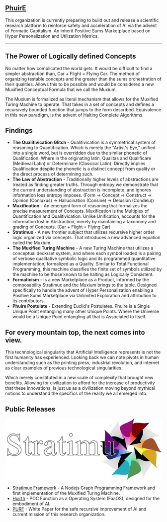 ## [PhuirE](https://www.phuire.org/)
This organization is currently preparing to build out and release a scientific research platform to reinforce safety and acceleration of AI via the advent of Formatic Capitalism. An inherit Positive Sums Marketplace based on Hyper Personalization and Utilization Metrics.

---
## The Power of Logically defined Concepts
No matter how complicated the world gets. It would be difficult to find a simpler abstraction than, Car + Flight = Flying Car. The method of organizing testable concepts and the greater than the sums orchestration of their qualities. Allows this to be possible and would be considered a new Muxified Conceptual Formula that we call the Muxium.

The Muxium is formalized as literal mechanism that allows for the Muxified Turing Machine to operate. That takes in a set of concepts and defines a recursively bounded function that jumps to the form described. Equivalence in this new paradigm, is the advent of Halting Complete Algorithms.

## Findings
* **The Qualitivication Glitch** - Qualitivication is a symmetrical system of reasoning to Quantification. Which is merely the "Artist's Eye," unified into a single word, but is overridden due to the similar phonetic of Qualification. Where in the originating latin, Qualitas and Qualificare (Medieval Latin) or Determinare (Classical Latin). Directly implies Qualification despite the phonetic is a distinct concept from quality or the direct process of determining such.
* **The Law of Abstraction** - Traditionally higher levels of abstractions are treated as finding greater truths. Through entropy we demonstrate that the current understanding of abstraction is incomplete, and ignores information loss entropy imposes. (Form -> Concept -> Construct -> Opinion (Conluxus) -> Hallucination (Consine) -> Delusion (Condelu))
* **Muxification** - An emergent form of reasoning that formalizes the precise measurement of Concepts. Muxification is the Multiplex of Quantification and Qualitivication. Unlike Unification, accounts for the information lost in Abstraction, merely by maintaining a taxonomy and grading of Concepts. (Car + Flight = Flying Car)
* **Stratimux** - A new frontier subject that utilizes recursive higher order logic organized via concepts. That introduces a new advanced equation called the Muxium. 
* **The Muxified Turing Machine** - A new Turing Machine that utilizes a conceptual deck/set system, and where each symbol loaded is a pairing of verbose qualitative symbolic logic and its programmed quantitative implementation, formalized as a Quality. Similar to Total Functional Programming, this machine classifies the finite set of symbols utilized by the machine to be those known to be halting as Logically Consistent.
* **Formaticism** - Is a new Marketplace as a Product, informed by the composability Stratimux and the Muxium brings to the table. Designed specifically to handle the advent of Hyper Personalization enabling a Positive Sums Marketplace via Unlimited Exploration and attribution to its contributors.
* **Phuire Postulate** - Extending Euclid's Postulates. Phuire is a Single Unique Point entangling many other Unique Points. Where the Universe would be a Unique Point entangling all that is Associated to Itself.


## For every mountain top, the next comes into view.
This technological singularity that Artificial Intelligence represents is not the first humanity has experienced. Looking back we can note pivots in human understanding such as the printing press, industrial revolution, and internet as clear examples of previous technological singularities.

Which merely constituted in a new scale of complexity that brought new benefits. Allowing for civilization to afford for the increase of productivity that these innovations. Is just us as a civilization moving beyond mythical notions to understand the specifics of the reality we all emerged into.

## Public Releases
![Stratimux](https://github.com/Phuire-Research/Stratimux/blob/main/Stratimux.png?raw=true)

* [Stratimux Framework](https://github.com/Phuire-Research/Stratimux) - A Nodejs Graph Programming Framework and first implementation of the Muxified Turing Machine.
* [Huirth](https://github.com/Phuire-Research/Huirth) - POC Function as a Operating System (FaaOS), designed for the embodiment of AI.
* [PURF](https://github.com/Phuire-Research/PURF) - White Paper for the safe recursive improvement of AI and current mission of this research organization.
